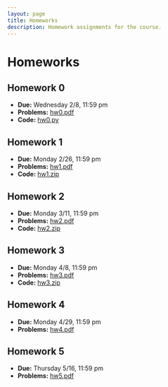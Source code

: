 ```yaml
---
layout: page
title: Homeworks
description: Homework assignments for the course.
---
```


# Homeworks

## Homework 0
- **Due:** Wednesday 2/8, 11:59 pm
- **Problems:** [hw0.pdf](/assets/files/hw0.pdf)
- **Code:** [hw0.py](/assets/files/hw0.py)

## Homework 1
- **Due:** Monday 2/26, 11:59 pm
- **Problems:** [hw1.pdf](/assets/files/hw1.pdf)
- **Code:** [hw1.zip](/assets/files/hw1.zip)

## Homework 2
- **Due:** Monday 3/11, 11:59 pm
- **Problems:** [hw2.pdf](/assets/files/hw2.pdf)
- **Code:** [hw2.zip](/assets/files/hw2.zip)


## Homework 3
- **Due:** Monday 4/8, 11:59 pm
- **Problems:** [hw3.pdf](/assets/files/hw3-s24.pdf)
- **Code:** [hw3.zip](/assets/files/hw3-s24.zip)

## Homework 4
- **Due:** Monday 4/29, 11:59 pm
- **Problems:** [hw4.pdf](/assets/files/hw4.pdf)

## Homework 5
- **Due:** Thursday 5/16, 11:59 pm
- **Problems:** [hw5.pdf](/assets/files/hw5.pdf)

<!--
## Homework 6
- **Due:** Thursday 12/7, 11:59 pm
- **Problems:** [hw6.pdf](/assets/files/hw6.pdf)
- **Code:** [hw0.py](/assets/files/regularization.py) -->